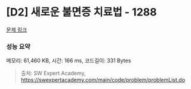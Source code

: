 # [D2] 새로운 불면증 치료법 - 1288 

[문제 링크](https://swexpertacademy.com/main/code/problem/problemDetail.do?contestProbId=AV18_yw6I9MCFAZN) 

### 성능 요약

메모리: 61,460 KB, 시간: 166 ms, 코드길이: 331 Bytes



> 출처: SW Expert Academy, https://swexpertacademy.com/main/code/problem/problemList.do